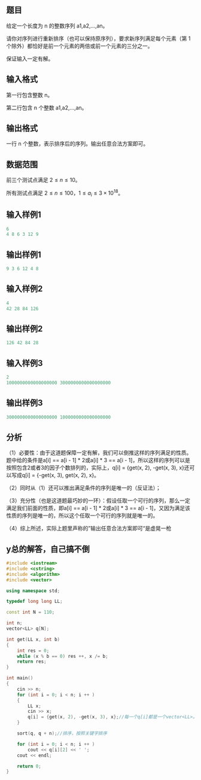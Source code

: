 ## **题目**
给定一个长度为 n 的整数序列 a1,a2,…,an。

请你对序列进行重新排序（也可以保持原序列），要求新序列满足每个元素（第 1 个除外）都恰好是前一个元素的两倍或前一个元素的三分之一。

保证输入一定有解。

## **输入格式**
第一行包含整数 n。

第二行包含 n 个整数 a1,a2,…,an。

## **输出格式**
一行 n 个整数，表示排序后的序列。输出任意合法方案即可。

## **数据范围**
前三个测试点满足 $2≤n≤10。$

所有测试点满足 $2≤n≤100，1≤a_i≤3×10^{18}$。

## **输入样例1**
```c++
6
4 8 6 3 12 9
```

## **输出样例1**
```c++
9 3 6 12 4 8
```

## **输入样例2**
```c++
4
42 28 84 126
```

## **输出样例2**
```c++
126 42 84 28
```

## **输入样例3**
```c++
2
1000000000000000000 3000000000000000000
```

## **输出样例3**
```c++
3000000000000000000 1000000000000000000
```

## **分析**
（1）必要性：由于这道题保障一定有解，我们可以倒推这样的序列满足的性质。题中给的条件是a[i] == a[i - 1] * 2或a[i] * 3 == a[i - 1]，所以这样的序列可以是按照包含2或者3的因子个数排列的，实际上，q[i] = {get(x, 2), -get(x, 3), x}还可以写成q[i] = {-get(x, 3), get(x, 2), x}。

（2）同时从（1）还可以推出满足条件的序列是唯一的（反证法）；

（3）充分性（也是这道题最巧妙的一环）：假设任取一个可行的序列，那么一定满足我们前面的性质，即a[i] == a[i - 1] * 2或a[i] * 3 == a[i - 1]，又因为满足该性质的序列是唯一的，所以这个任取一个可行的序列就是唯一的。

（4）综上所述，实际上题里声称的”输出任意合法方案即可“是虚晃一枪

## **y总的解答，自己搞不倒**
```c++
#include <iostream>
#include <cstring>
#include <algorithm>
#include <vector>

using namespace std;

typedef long long LL;

const int N = 110;

int n;
vector<LL> q[N];

int get(LL x, int b)
{
    int res = 0;
    while (x % b == 0) res ++, x /= b;
    return res;
}

int main()
{
    cin >> n;
    for (int i = 0; i < n; i ++ )
    {
        LL x;
        cin >> x;
        q[i] = {get(x, 2), -get(x, 3), x};//每一个q[i]都是一个vector<LL>。
    }

    sort(q, q + n);//排序，按照关键字排序

    for (int i = 0; i < n; i ++ )
        cout << q[i][2] << ' ';
    cout << endl;

    return 0;
}
```